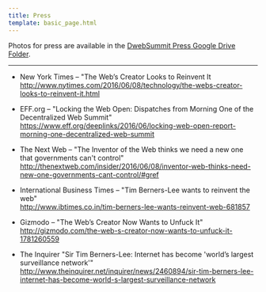 ```yaml
---
title: Press
template: basic_page.html
---
```


Photos for press are available in the <a href="https://drive.google.com/folderview?id=0B6qr2WkkPPUedDFqMmNxZlh5cnc&usp=sharing">DwebSummit Press Google Drive Folder</a>.

---



- New York Times – "The Web’s Creator Looks to Reinvent It  
http://www.nytimes.com/2016/06/08/technology/the-webs-creator-looks-to-reinvent-it.html


- EFF.org – "Locking the Web Open: Dispatches from Morning One of the Decentralized Web Summit"  
https://www.eff.org/deeplinks/2016/06/locking-web-open-report-morning-one-decentralized-web-summit


- The Next Web – "The Inventor of the Web thinks we need a new one that governments can't control"  
http://thenextweb.com/insider/2016/06/08/inventor-web-thinks-need-new-one-governments-cant-control/#gref


- International Business Times – "Tim Berners-Lee wants to reinvent the web"  
http://www.ibtimes.co.in/tim-berners-lee-wants-reinvent-web-681857


- Gizmodo – "The Web’s Creator Now Wants to Unfuck It"  
http://gizmodo.com/the-web-s-creator-now-wants-to-unfuck-it-1781260559


- The Inquirer "Sir Tim Berners-Lee: Internet has become 'world’s largest surveillance network'"  
http://www.theinquirer.net/inquirer/news/2460894/sir-tim-berners-lee-internet-has-become-world-s-largest-surveillance-network

